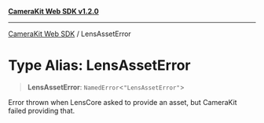 [**CameraKit Web SDK v1.2.0**](../README.md)

***

[CameraKit Web SDK](../globals.md) / LensAssetError

# Type Alias: LensAssetError

> **LensAssetError**: `NamedError`\<`"LensAssetError"`\>

Error thrown when LensCore asked to provide an asset, but CameraKit failed providing that.
